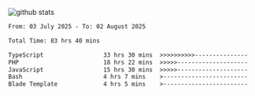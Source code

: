 
![github stats](https://github-readme-stats.vercel.app/api?username=realmahd1&show_icons=true&theme=codeSTACKr&hide_rank=true&count_private=true)

<!--START_SECTION:waka-->

```txt
From: 03 July 2025 - To: 02 August 2025

Total Time: 83 hrs 40 mins

TypeScript                 33 hrs 30 mins  >>>>>>>>>>---------------   40.05 %
PHP                        18 hrs 22 mins  >>>>>--------------------   21.97 %
JavaScript                 15 hrs 30 mins  >>>>>--------------------   18.54 %
Bash                       4 hrs 7 mins    >------------------------   04.92 %
Blade Template             4 hrs 5 mins    >------------------------   04.90 %
```

<!--END_SECTION:waka-->
